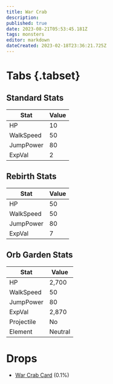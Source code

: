 ```yaml
---
title: War Crab
description: 
published: true
date: 2023-08-21T05:53:45.181Z
tags: monsters
editor: markdown
dateCreated: 2023-02-18T23:36:21.725Z
---
```


# Tabs {.tabset}

## Standard Stats

|Stat|Value|
|-|-|
|HP|10|
|WalkSpeed|50|
|JumpPower|80|
|ExpVal|2|
## Rebirth Stats

|Stat|Value|
|-|-|
|HP|50|
|WalkSpeed|50|
|JumpPower|80|
|ExpVal|7|
## Orb Garden Stats

|Stat|Value|
|-|-|
|HP|2,700|
|WalkSpeed|50|
|JumpPower|80|
|ExpVal|2,870|
|Projectile|No|
|Element|Neutral|

# Drops
 * [War Crab Card](/items/war-crab-card) (0.1%)
